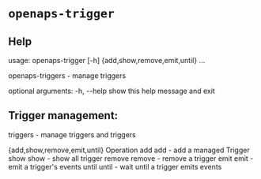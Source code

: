 # `openaps-trigger`

## Help
usage: openaps-trigger [-h] {add,show,remove,emit,until} ...

 openaps-triggers - manage triggers

optional arguments:
  -h, --help            show this help message and exit

## Trigger management:
   triggers - manage triggers and triggers 

  {add,show,remove,emit,until}
                        Operation
    add                 add - add a managed Trigger
    show                show - show all trigger
    remove              remove - remove a trigger
    emit                emit - emit a trigger's events
    until               until - wait until a trigger emits events
